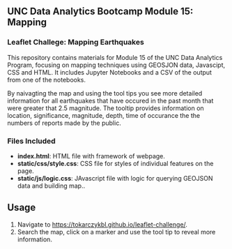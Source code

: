 ## UNC Data Analytics Bootcamp Module 15: Mapping

### Leaflet Challege: Mapping Earthquakes

This repository contains materials for Module 15 of the UNC Data Analytics Program, focusing on mapping techniques using GEOSJON data, Javascipt, CSS and HTML.
It includes Jupyter Notebooks and a CSV of the output from one of the notebooks.

By naivagting the map and using the tool tips you see more detailed information for all earthquakes that have occured in the past month that were greater that 2.5 magnitude.  The tooltip provides information on location, significance, magnitude, depth, time of occurance the the numbers of reports made by the public.  

### Files Included

- **index.html**: HTML file with framework of webpage.
- **static/css/style.css**: CSS file for styles of individual features on the page.
- **static/js/logic.css**: JAvascript file with logic for querying GEOJSON data and building map..

## Usage

1. Navigate to https://tokarczykbl.github.io/leaflet-challenge/.
2. Search the map, click on a marker and use the tool tip to reveal more information.
